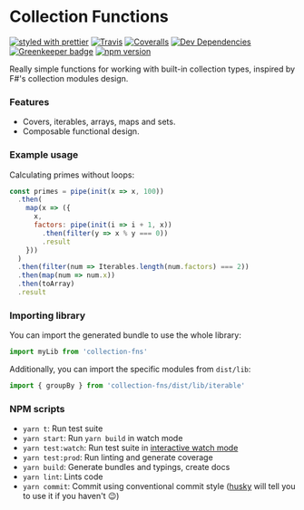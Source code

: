 # Collection Functions

[![styled with prettier](https://img.shields.io/badge/styled_with-prettier-ff69b4.svg)](https://github.com/prettier/prettier)
[![Travis](https://img.shields.io/travis/danielrbradley/collection-fns.svg)](https://travis-ci.org/danielrbradley/collection-fns)
[![Coveralls](https://img.shields.io/coveralls/danielrbradley/collection-fns.svg)](https://coveralls.io/github/danielrbradley/collection-fns)
[![Dev Dependencies](https://david-dm.org/danielrbradley/collection-fns/dev-status.svg)](https://david-dm.org/danielrbradley/collection-fns?type=dev) [![Greenkeeper badge](https://badges.greenkeeper.io/danielrbradley/collection-fns.svg)](https://greenkeeper.io/)
[![npm version](https://badge.fury.io/js/collection-fns.svg)](https://badge.fury.io/js/collection-fns)

Really simple functions for working with built-in collection types, inspired by F#'s collection modules design.

### Features

- Covers, iterables, arrays, maps and sets.
- Composable functional design.

### Example usage

Calculating primes without loops:
```javascript
const primes = pipe(init(x => x, 100))
  .then(
    map(x => ({
      x,
      factors: pipe(init(i => i + 1, x))
        .then(filter(y => x % y === 0))
        .result
    }))
  )
  .then(filter(num => Iterables.length(num.factors) === 2))
  .then(map(num => num.x))
  .then(toArray)
  .result
```

### Importing library

You can import the generated bundle to use the whole library:

```javascript
import myLib from 'collection-fns'
```

Additionally, you can import the specific modules from `dist/lib`:

```javascript
import { groupBy } from 'collection-fns/dist/lib/iterable'
```

### NPM scripts

 - `yarn t`: Run test suite
 - `yarn start`: Run `yarn build` in watch mode
 - `yarn test:watch`: Run test suite in [interactive watch mode](http://facebook.github.io/jest/docs/cli.html#watch)
 - `yarn test:prod`: Run linting and generate coverage
 - `yarn build`: Generate bundles and typings, create docs
 - `yarn lint`: Lints code
 - `yarn commit`: Commit using conventional commit style ([husky](https://github.com/typicode/husky) will tell you to use it if you haven't :wink:)
